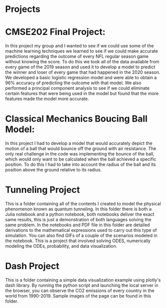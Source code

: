 # Projects
# CMSE202 Final Project:
In this project my group and I wanted to see if we could use some of the machine learning techniques we learned to see if we could make accurate predictions regarding the outcome of every NFL regular season game without knowing the score. To do this we took all of the data available from every game of the 2019 season and used it to develop a model to predict the winner and loser of every game that had happened in the 2020 season. We developed a basic logistic regression model and were able to obtain a 96% accuracy of predicting the outcome with that model. We also performed a principal component analysis to see if we could eliminate certain features that were being used in the model but found that the more features made the model more accurate.

# Classical Mechanics Boucing Ball Model:
In this project I had to develop a model that would accurately depict the motion of a ball that would bounce off the ground with air resistance. The only real challenge in the code was implementing the bounce of the ball, which would only want to be calculated when the ball achieved a specific position. To do this I had to take into account the radius of the ball and its position above the ground relative to its radius.

# Tunneling Project
This is a folder containing all of the contents I created to model the physical phenomenon known as quantum tunneling. In this folder there is both a Julia notebook and a python notebook, both notebooks deliver the exact same results, this is just a demonstration of both languages solving the same problem. In the notebooks and PDF file in this folder are detailed derivations to the mathematical expressions used to carry out this type of simulation. You can also find GIFs of a couple of the scenarios modeled in the notebook. This is a project that involved solving ODES, numerically modeling the ODEs, probability, and data visualization.

# Dash Project

This is a folder containing a simple data visualization example using plotly's dash library. By running the python script and launching the local server in the browser, you can observe the CO2 emissions of every country in the world from 1990-2019. Sample images of the page can be found in this folder.